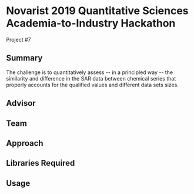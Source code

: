 # Novarist 2019 Quantitative Sciences Academia-to-Industry Hackathon

Project #7

## Summary

 The challenge is to quantitatively assess -- in a principled way -- the similarity and
difference in the SAR data between chemical series that properly accounts for the
qualified values and different data sets sizes.

## Advisor

## Team

## Approach

## Libraries Required

## Usage
